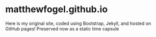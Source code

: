 # matthewfogel.github.io

Here is my original site, coded using Bootstrap, Jekyll, and hosted on GitHub pages! Preserved now as a static time capsule
